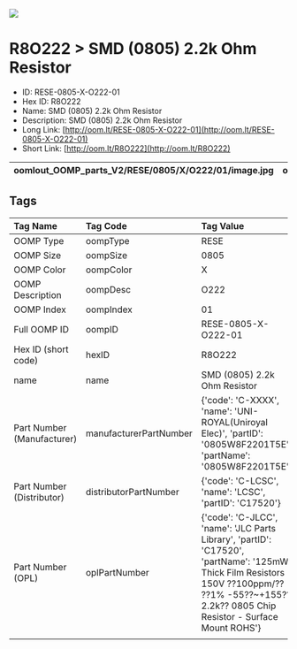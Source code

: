 


  
![][im]
# R8O222 > SMD (0805) 2.2k Ohm Resistor

- ID: RESE-0805-X-O222-01
- Hex ID: R8O222
- Name: SMD (0805) 2.2k Ohm Resistor
- Description: SMD (0805) 2.2k Ohm Resistor
- Long Link: [http://oom.lt/RESE-0805-X-O222-01](http://oom.lt/RESE-0805-X-O222-01)
- Short Link: [http://oom.lt/R8O222](http://oom.lt/R8O222)
  

|oomlout_OOMP_parts_V2/RESE/0805/X/O222/01/image.jpg|oomlout_OOMP_parts_V2/RESE/0805/X/O222/01/image_BOTTOM.jpg|oomlout_OOMP_parts_V2/RESE/0805/X/O222/01/image_RE.jpg||
| :---: | :---: | :---: | :---: |

## Tags
  

|Tag Name|Tag Code|Tag Value|
| :--- | :--- | :--- |
|OOMP Type|oompType|RESE|
|OOMP Size|oompSize|0805|
|OOMP Color|oompColor|X|
|OOMP Description|oompDesc|O222|
|OOMP Index|oompIndex|01|
|Full OOMP ID|oompID|RESE-0805-X-O222-01|
|Hex ID (short code)|hexID|R8O222|
|name|name|SMD (0805) 2.2k Ohm Resistor|
|Part Number (Manufacturer)|manufacturerPartNumber|{'code': 'C-XXXX', 'name': 'UNI-ROYAL(Uniroyal Elec)', 'partID': '0805W8F2201T5E', 'partName': '0805W8F2201T5E'}|
|Part Number (Distributor)|distributorPartNumber|{'code': 'C-LCSC', 'name': 'LCSC', 'partID': 'C17520'}|
|Part Number (OPL)|oplPartNumber|{'code': 'C-JLCC', 'name': 'JLC Parts Library', 'partID': 'C17520', 'partName': '125mW Thick Film Resistors 150V ??100ppm/?? ??1% -55??~+155?? 2.2k?? 0805  Chip Resistor - Surface Mount ROHS'}|
||||



[im]: RESE/0805/X/O222/01/image_450.jpg

